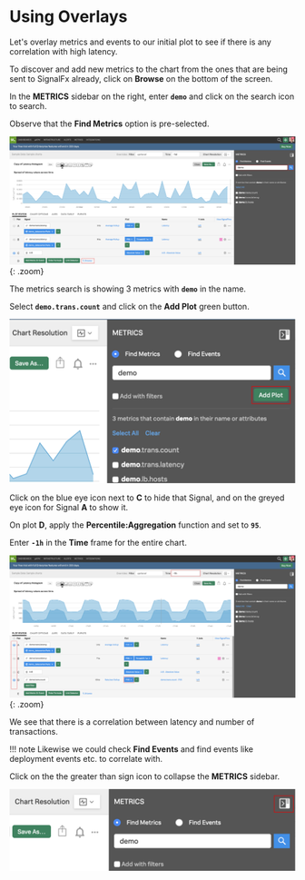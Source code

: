 # Using Overlays

Let's overlay metrics and events to our initial plot to see if there is any correlation with high latency.

To discover and add new metrics to the chart from the ones that are being sent to SignalFx already, click on **Browse** on the bottom of the screen.

In the **METRICS** sidebar on the right, enter **`demo`** and click on the search icon to search.

Observe that the **Find Metrics** option is pre-selected.

![Find metrics](../images/module1/M1-l1-25.png){: .zoom}

The metrics search is showing 3 metrics with **`demo`** in the name.

Select **`demo.trans.count`** and click on the **Add Plot** green button.

![Add Plot](../images/module1/M1-l1-26.png)

Click on the blue eye icon next to **C** to hide that Signal, and on the greyed eye icon for Signal **A** to show it.

On plot **D**, apply the **Percentile:Aggregation** function and set to **`95`**. 

Enter **`-1h`** in the **Time** frame for the entire chart.

![Aggregation](../images/module1/M1-l1-27.png){: .zoom}

We see that there is a correlation between latency and number of transactions. 

!!! note
    Likewise we could check **Find Events** and find events like deployment events etc. to correlate with. 
    
Click on the the greater than sign icon to collapse the **METRICS** sidebar.

![Collapse Sidebar](../images/module1/M1-l1-28.png)
